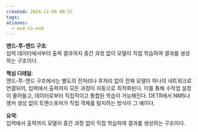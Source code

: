```yaml
---
created: 2024-11-04 00:57
tags: 
aliases:
  - end-to-end
---
```

**엔드-투-엔드 구조**:  
입력 데이터에서부터 출력 결과까지 중간 과정 없이 모델이 직접 학습하여 결과를 생성하는 구조이다.

**핵심 디테일**:  
엔드-투-엔드 구조에서는 별도의 전처리나 후처리 없이 전체 모델이 하나의 네트워크로 연결되어, 입력에서 출력까지 모든 과정이 자동으로 최적화된다. 이를 통해 수작업 설정이 줄어들고, 데이터로부터 직접적이고 통합된 학습이 가능해진다. DETR에서 NMS나 앵커 생성 없이 트랜스포머가 직접 객체를 탐지하는 방식이 그 예이다.

**요약**:  
입력에서 출력까지 모델이 중간 과정 없이 직접 학습하여 결과를 생성하는 구조이다.